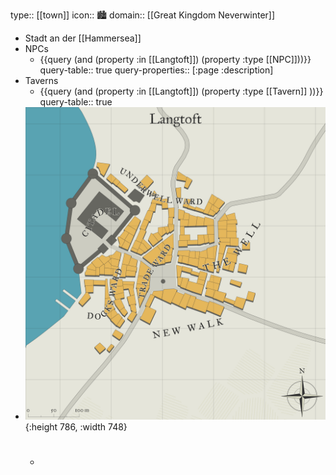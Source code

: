type:: [[town]]
icon:: 🏙️
domain:: [[Great Kingdom Neverwinter]]

- Stadt an der [[Hammersea]]
- NPCs
	- {{query (and (property :in [[Langtoft]]) (property :type [[NPC]]))}}
	  query-table:: true
	  query-properties:: [:page :description]
- Taverns
	- {{query (and (property :in [[Langtoft]]) (property :type [[Tavern]] ))}}
	  query-table:: true
- ![langtoft.png](../assets/langtoft_1728035953167_0.png){:height 786, :width 748}
	- #
